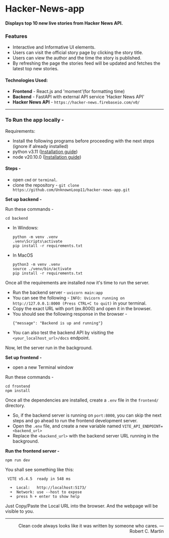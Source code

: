 # Hacker-News-app

#### Displays top 10 new live stories from Hacker News API.

### Features
- Interactive and Informative UI elements.
- Users can visit the official story page by clicking the story title.
- Users can view the author and the time the story is published.
- By refreshing the page the stories feed will be updated and fetches the latest top new stories.

#### Technologies Used: 
- **Frontend** - React.js and 'moment'(for formatting time)
- **Backend** - FastAPI with external API service 'Hacker News API'
- **Hacker News API** - `https://hacker-news.firebaseio.com/v0/`

<hr />

### To Run the app locally -

Requirements:
- Install the following programs before proceeding with the next steps (ignore if already installed)
- python v3.11 ([Installation guide](https://realpython.com/installing-python/))
- node v20.10.0 ([Installation guide](https://www.geeksforgeeks.org/installation-of-node-js-on-windows/))

#### Steps -
- open `cmd` or `terminal`.
- clone the repository - `git clone https://github.com/UnknownLoop11/hacker-news-app.git`

**Set up backend -** 

Run these commands -
```
cd backend
```
- In Windows:
  ```
  python -m venv .venv
  .venv\Scripts\activate
  pip install -r requirements.txt
  ```
- In MacOS
  ```
  python3 -m venv .venv
  source ./venv/bin/activate
  pip install -r requirements.txt
  ```
Once all the requirements are installed now it's time to run the server.
- Run the backend server - `uvicorn main:app`
- You can see the following - `INFO: Uvicorn running on http://127.0.0.1:8000 (Press CTRL+C to quit)` in your terminal.
- Copy the exact URL with port (ex.8000) and open it in the browser.
- You should see the following response in the browser -
  ```
  {"message": "Backend is up and running"}
  ```
- You can also test the backend API by visiting the `<your_localhost_url>/docs` endpoint.

Now, let the server run in the background.

**Set up frontend -**
- open a new Terminal window

Run these commands - 
```
cd frontend
npm install
```
Once all the dependencies are installed, create a `.env` file in the `frontend/` directory.
- So, if the backend server is running on `port:8000`, you can skip the next steps and go ahead to run the frontend development server.
- Open the `.env` file, and create a new variable named `VITE_API_ENDPOINT=<backend_url>`
- Replace the `<backend_url>` with the backend server URL running in the background.

**Run the frontend server -**

```
npm run dev
```
You shall see something like this:
```
 VITE v5.4.5  ready in 548 ms

  ➜  Local:   http://localhost:5173/
  ➜  Network: use --host to expose
  ➜  press h + enter to show help
```
Just Copy/Paste the Local URL into the browser. And the webpage will be visible to you.

<hr />

<p style="text-align:end;">Clean code always looks like it was written by someone who cares. — Robert C. Martin</p>








